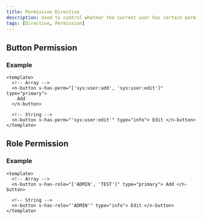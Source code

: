 ```yaml
---
title: Permission Directive
description: Used to control whether the current user has certain permissions.
tags: [Directive, Permission]
---
```


## Button Permission

### Example

```vue [vue]
<template>
  <!-- Array -->
  <n-button v-has-perm="['sys:user:add', 'sys:user:edit']" type="primary">
    Add
  </n-button>

  <!-- String -->
  <n-button v-has-perm="'sys:user:edit'" type="info"> Edit </n-button>
</template>
```

## Role Permission

### Example

```vue [vue]
<template>
  <!-- Array -->
  <n-button v-has-role="['ADMIN', 'TEST']" type="primary"> Add </n-button>

  <!-- String -->
  <n-button v-has-role="'ADMIN'" type="info"> Edit </n-button>
</template>
``` 